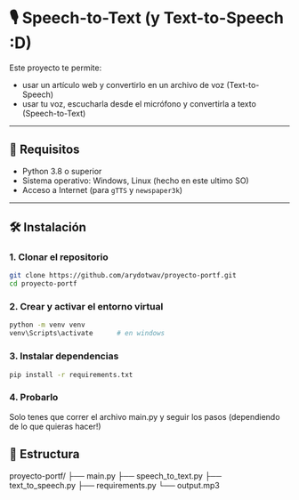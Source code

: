 # 🎙️ Speech-to-Text (y Text-to-Speech :D)

Este proyecto te permite:
- usar un artículo web y convertirlo en un archivo de voz (Text-to-Speech)
- usar tu voz, escucharla desde el micrófono y convertirla a texto (Speech-to-Text)

---

## 🚀 Requisitos

- Python 3.8 o superior
- Sistema operativo: Windows, Linux (hecho en este ultimo SO)
- Acceso a Internet (para `gTTS` y `newspaper3k`)

---

## 🛠️ Instalación

### 1. Clonar el repositorio

```bash
git clone https://github.com/arydotwav/proyecto-portf.git
cd proyecto-portf
````

### 2. Crear y activar el entorno virtual
```bash
python -m venv venv
venv\Scripts\activate      # en windows
````

### 3. Instalar dependencias
```bash
pip install -r requirements.txt
````

### 4. Probarlo
Solo tenes que correr el archivo main.py y seguir los pasos (dependiendo de lo que quieras hacer!)

## 📁 Estructura
proyecto-portf/
├── main.py
├── speech_to_text.py
├── text_to_speech.py
├── requirements.py
└── output.mp3
